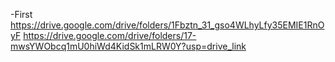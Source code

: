 -First
https://drive.google.com/drive/folders/1Fbztn_31_gso4WLhyLfy35EMIE1RnOyF
https://drive.google.com/drive/folders/17-mwsYWObcq1mU0hiWd4KidSk1mLRW0Y?usp=drive_link
